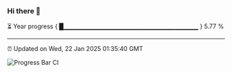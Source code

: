 ### Hi there 👋

⏳ Year progress { █▁▁▁▁▁▁▁▁▁▁▁▁▁▁▁▁▁▁▁▁▁▁▁▁▁▁▁▁▁ } 5.77 %

---

⏰ Updated on Wed, 22 Jan 2025 01:35:40 GMT

![Progress Bar CI](https://github.com/liununu/liununu/workflows/Progress%20Bar%20CI/badge.svg)
